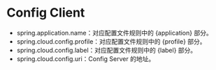 # Config Client
- spring.application.name：对应配置文件规则中的 {application} 部分。
- spring.cloud.config.profile：对应配置文件规则中的 {profile} 部分。
- spring.cloud.config.label：对应配置文件规则中的 {label} 部分。
- spring.cloud.config.uri：Config Server 的地址。
